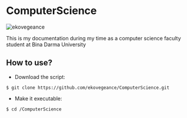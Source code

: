 # ComputerScience
<p align="left"> <img src="https://img.shields.io/github/watchers/ekovegeance/ComputerScience?style=social" alt="ekovegeance" /> </p>
This is my documentation during my time as a computer science faculty student at Bina Darma University

## How to use?


- Download the script:

```
$ git clone https://github.com/ekovegeance/ComputerScience.git
```

- Make it executable:

```
$ cd /ComputerScience
```
